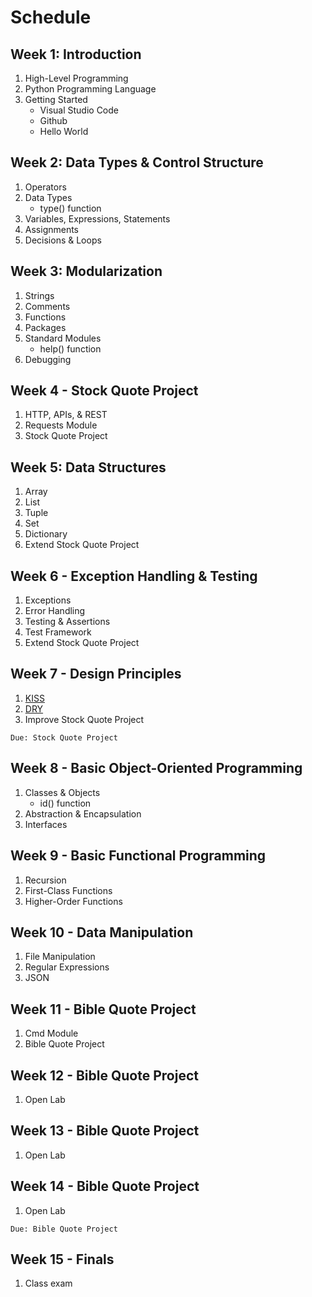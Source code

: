 # Schedule

## Week 1: Introduction
1. High-Level Programming
2. Python Programming Language
3. Getting Started
   * Visual Studio Code
   * Github
   * Hello World

## Week 2: Data Types & Control Structure
1. Operators
2. Data Types
   - type() function
3. Variables, Expressions, Statements
4. Assignments
5. Decisions & Loops

## Week 3: Modularization
1. Strings
2. Comments
3. Functions
4. Packages
5. Standard Modules
   - help() function
6. Debugging

## Week 4 - Stock Quote Project
1. HTTP, APIs, & REST
2. Requests Module
3. Stock Quote Project

## Week 5: Data Structures
1. Array
2. List
3. Tuple
4. Set
5. Dictionary
6. Extend Stock Quote Project

## Week 6 - Exception Handling & Testing
1. Exceptions
2. Error Handling
3. Testing & Assertions
4. Test Framework
5. Extend Stock Quote Project

## Week 7 - Design Principles
1. [KISS](https://dzone.com/articles/software-design-principles-dry-and-kiss)
2. [DRY](https://dzone.com/articles/software-design-principles-dry-and-kiss)
4. Improve Stock Quote Project

`Due: Stock Quote Project`

## Week 8 - Basic Object-Oriented Programming
1. Classes & Objects
   - id() function
2. Abstraction & Encapsulation
3. Interfaces

## Week 9 - Basic Functional Programming
1. Recursion
2. First-Class Functions
3. Higher-Order Functions

## Week 10 - Data Manipulation
1. File Manipulation
2. Regular Expressions
3. JSON

## Week 11 - Bible Quote Project
1. Cmd Module
2. Bible Quote Project

## Week 12 - Bible Quote Project
1. Open Lab

## Week 13 - Bible Quote Project
1. Open Lab

## Week 14 - Bible Quote Project
1. Open Lab

`Due: Bible Quote Project`

## Week 15 - Finals
1. Class exam
